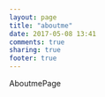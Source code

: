 ```yaml
---
layout: page
title: "aboutme"
date: 2017-05-08 13:41
comments: true
sharing: true
footer: true
---
```

AboutmePage